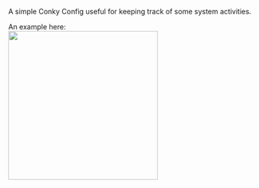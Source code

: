 A simple Conky Config useful for keeping track of some system activities. 

An example here: <br>
<img src="https://i.ibb.co/pLSBjKm/bella.png" width="300">
